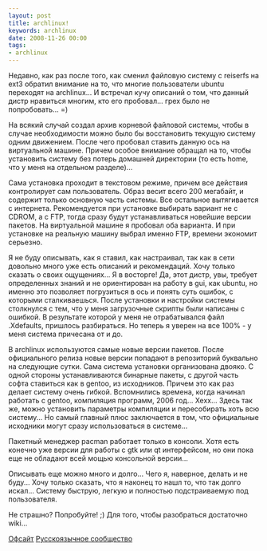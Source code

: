 ```yaml
---
layout: post
title: archlinux!
keywords: archlinux
date: 2008-11-26 00:00
tags:
- archlinux
---
```

Недавно, как раз после того, как сменил файловую систему с reiserfs на ext3 обратил внимание на то, что многие пользователи ubuntu переходят на archlinux... И встречал кучу описаний о том, что данный дистр нравиться многим, кто его пробовал... грех было не попробовать... =)

На всякий случай создал архив корневой файловой системы, чтобы в случае необходимости можно было бы восстановить текущую систему одним движением. После чего пробовал ставить данную ось на виртуальной машине. Причем особое внимание обращал на то, чтобы установить систему без потерь домашней директории (то есть home, что у меня на отдельном разделе)...

Сама установка проходит в текстовом режиме, причем все действия контролирует сам пользователь. Образ весит всего 200 мегабайт, и содержит только основную часть системы. Все остальное вытягивается с интернета. Рекомендуется при установке выбирать вариант не с CDROM, а с FTP, тогда сразу будут устанавливаться новейшие версии пакетов. На виртуальной машине я пробовал оба варианта. И при установке на реальную машину выбрал именно FTP, времени экономит серьезно.

Я не буду описывать, как я ставил, как настраивал, так как в сети довольно много уже есть описаний и рекомендаций. Хочу только сказать о своих ощущениях... Я в восторге! Да, этот дистр, увы, требует определенных знаний и не ориентирован на работу в gui, как ubuntu, но именно это позволяет погрузиться в ось и понять суть ошибок, с которыми сталкиваешься. После установки и настройки системы столкнулся с тем, что у меня загрузочные скрипты были написаны с ошибкой. В результате которой у меня не отрабатывался файл .Xdefaults, пришлось разбираться. Но теперь я уверен на все 100% - у меня система причесана от и до.

В archlinux используются самые новые версии пакетов. После официального релиза новые версии попадают в репозиторий буквально на следующие сутки. Сама система установки организована двояко. С одной стороны устанавливаются бинарные пакеты, с другой часть софта ставиться как в gentoo, из исходников. Причем это как раз делает систему очень гибкой. Вспомнились времена, когда начинал работать с gentoo, компиляция программ, 2006 год... Хехх... Здесь так же, можно установить параметры компиляции и пересобирать хоть всю систему... Но самый главный плюс заключается в том, что официальные исходники могут сразу использоваться в системе...

Пакетный менеджер pacman работает только в консоли. Хотя есть конечно уже версии для работы с gtk или qt интерфейсом, но они пока еще не обладают всей мощью консольной версии...

Описывать еще можно много и долго... Чего я, наверное, делать и не буду... Хочу только сказать, что я наконец то нашл то, что так долго искал... Систему быструю, легкую и полностью подстраиваемую под пользователя.

Не страшно? Попробуйте! ;)
Для того, чтобы разобраться достаточно wiki...

<a href="http://www.archlinux.org/" rel="nofollow">Офсайт</a>
<a href="http://archlinux.org.ru/" rel="nofollow">Русскоязычное сообщество</a>

